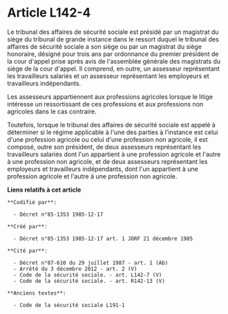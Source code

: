 # Article L142-4

Le tribunal des affaires de sécurité sociale est présidé par un magistrat du siège du tribunal de grande instance dans le
ressort duquel le tribunal des affaires de sécurité sociale a son siège ou par un magistrat du siège honoraire, désigné pour
trois ans par ordonnance du premier président de la cour d'appel prise après avis de l'assemblée générale des magistrats du
siège de la cour d'appel. Il comprend, en outre, un assesseur représentant les travailleurs salariés et un assesseur
représentant les employeurs et travailleurs indépendants. 

Les assesseurs appartiennent aux professions agricoles lorsque le litige intéresse un ressortissant de ces professions et aux
professions non agricoles dans le cas contraire. 

Toutefois, lorsque le tribunal des affaires de sécurité sociale est appelé à déterminer si le régime applicable à l'une des
parties à l'instance est celui d'une profession agricole ou celui d'une profession non agricole, il est composé, outre son
président, de deux assesseurs représentant les travailleurs salariés dont l'un appartient à une profession agricole et
l'autre à une profession non agricole, et de deux assesseurs représentant les employeurs et travailleurs indépendants, dont
l'un appartient à une profession agricole et l'autre à une profession non agricole.

**Liens relatifs à cet article**

	**Codifié par**:

	  - Décret n°85-1353 1985-12-17

	**Créé par**:

	  - Décret n°85-1353 1985-12-17 art. 1 JORF 21 décembre 1985

	**Cité par**:

	  - Décret n°87-610 du 29 juillet 1987 - art. 1 (Ab)
	  - Arrêté du 3 décembre 2012 - art. 2 (V)
	  - Code de la sécurité sociale. - art. L142-7 (V)
	  - Code de la sécurité sociale. - art. R142-13 (V)

	**Anciens textes**:

	  - Code de la sécurité sociale L191-1
